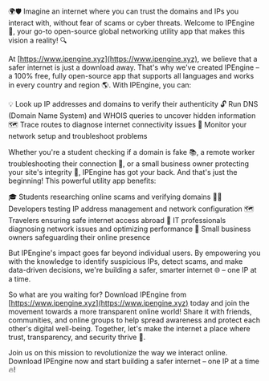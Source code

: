 🌍🛡️ Imagine an internet where you can trust the domains and IPs you interact with, without fear of scams or cyber threats. Welcome to IPEngine 🚀, your go-to open-source global networking utility app that makes this vision a reality! 🔍

At [https://www.ipengine.xyz](https://www.ipengine.xyz), we believe that a safer internet is just a download away. That's why we've created IPEngine – a 100% free, fully open-source app that supports all languages and works in every country and region 🌎. With IPEngine, you can:

💡 Look up IP addresses and domains to verify their authenticity
🔓 Run DNS (Domain Name System) and WHOIS queries to uncover hidden information
🗺️ Trace routes to diagnose internet connectivity issues
🔧 Monitor your network setup and troubleshoot problems

Whether you're a student checking if a domain is fake 📚, a remote worker troubleshooting their connection 💼, or a small business owner protecting your site's integrity 🏢, IPEngine has got your back. And that's just the beginning! This powerful utility app benefits:

🎓 Students researching online scams and verifying domains
👩‍💻 Developers testing IP address management and network configuration
🗺️ Travelers ensuring safe internet access abroad
🔧 IT professionals diagnosing network issues and optimizing performance
🏢 Small business owners safeguarding their online presence

But IPEngine's impact goes far beyond individual users. By empowering you with the knowledge to identify suspicious IPs, detect scams, and make data-driven decisions, we're building a safer, smarter internet 🌐 – one IP at a time.

So what are you waiting for? Download IPEngine from [https://www.ipengine.xyz](https://www.ipengine.xyz) today and join the movement towards a more transparent online world! Share it with friends, communities, and online groups to help spread awareness and protect each other's digital well-being. Together, let's make the internet a place where trust, transparency, and security thrive 🌈.

Join us on this mission to revolutionize the way we interact online. Download IPEngine now and start building a safer internet – one IP at a time 🔥!